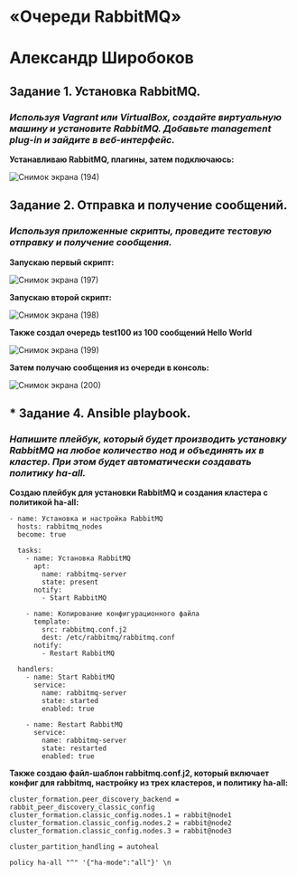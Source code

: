 # «Очереди RabbitMQ»
# Александр Широбоков
## Задание 1. Установка RabbitMQ.
### *Используя Vagrant или VirtualBox, создайте виртуальную машину и установите RabbitMQ. Добавьте management plug-in и зайдите в веб-интерфейс.*
**Устанавливаю RabbitMQ, плагины, затем подключаюсь:**

![Снимок экрана (194)](https://github.com/AleksandrShirobokov/RabbitMQ/assets/69298696/a7825260-ff59-44fd-88d7-bdf8eb079445)

## Задание 2. Отправка и получение сообщений.
### *Используя приложенные скрипты, проведите тестовую отправку и получение сообщения.*
**Запускаю первый скрипт:**

![Снимок экрана (197)](https://github.com/AleksandrShirobokov/RabbitMQ/assets/69298696/1559094e-0756-4f59-bc6a-4711a4ddac29)

**Запускаю второй скрипт:**

![Снимок экрана (198)](https://github.com/AleksandrShirobokov/RabbitMQ/assets/69298696/fce713cf-db8e-450d-9d70-4dcc336cb927)

**Также создал очередь test100 из 100 сообщений Hello World**

![Снимок экрана (199)](https://github.com/AleksandrShirobokov/RabbitMQ/assets/69298696/b120cf20-2b66-4be5-9fb2-3d8677ed49dc)

**Затем получаю сообщения из очереди в консоль:**

![Снимок экрана (200)](https://github.com/AleksandrShirobokov/RabbitMQ/assets/69298696/c2ebcb57-8f03-4895-a527-b94631a30b6c)

## * Задание 4. Ansible playbook.
### *Напишите плейбук, который будет производить установку RabbitMQ на любое количество нод и объединять их в кластер. При этом будет автоматически создавать политику ha-all.*
**Создаю плейбук для установки RabbitMQ и создания кластера с политикой ha-all:**
```
- name: Установка и настройка RabbitMQ
  hosts: rabbitmq_nodes
  become: true
  
  tasks:
    - name: Установка RabbitMQ
      apt:
        name: rabbitmq-server
        state: present
      notify:
        - Start RabbitMQ

    - name: Копирование конфигурационного файла
      template:
        src: rabbitmq.conf.j2
        dest: /etc/rabbitmq/rabbitmq.conf
      notify:
        - Restart RabbitMQ
      
  handlers:
    - name: Start RabbitMQ
      service:
        name: rabbitmq-server
        state: started
        enabled: true
        
    - name: Restart RabbitMQ
      service:
        name: rabbitmq-server
        state: restarted
        enabled: true
```

**Также создаю файл-шаблон rabbitmq.conf.j2, который включает конфиг для rabbitmq, настройку из трех кластеров, и политику ha-all:**
```
cluster_formation.peer_discovery_backend = rabbit_peer_discovery_classic_config
cluster_formation.classic_config.nodes.1 = rabbit@node1
cluster_formation.classic_config.nodes.2 = rabbit@node2
cluster_formation.classic_config.nodes.3 = rabbit@node3

cluster_partition_handling = autoheal

policy ha-all "^" '{"ha-mode":"all"}' \n

```

